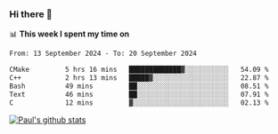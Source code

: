 ### Hi there 👋

📊 **This week I spent my time on**
<!--START_SECTION:waka-->

```txt
From: 13 September 2024 - To: 20 September 2024

CMake         5 hrs 16 mins   █████████████▓░░░░░░░░░░░   54.09 %
C++           2 hrs 13 mins   █████▓░░░░░░░░░░░░░░░░░░░   22.87 %
Bash          49 mins         ██░░░░░░░░░░░░░░░░░░░░░░░   08.51 %
Text          46 mins         ██░░░░░░░░░░░░░░░░░░░░░░░   07.91 %
C             12 mins         ▓░░░░░░░░░░░░░░░░░░░░░░░░   02.13 %
```

<!--END_SECTION:waka-->


[![Paul's github stats](https://github-readme-stats.vercel.app/api?username=mickeyouyou&theme=dracula&show_icons=true)](https://github.com/anuraghazra/github-readme-stats)
